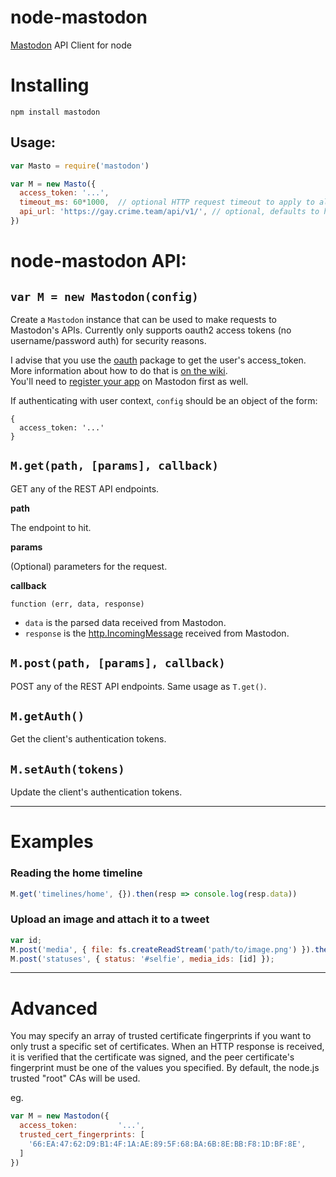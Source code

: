 # node-mastodon

[Mastodon](https://github.com/tootsuite/mastodon/) API Client for node

# Installing

```
npm install mastodon
```

## Usage:

```javascript
var Masto = require('mastodon')

var M = new Masto({
  access_token: '...',
  timeout_ms: 60*1000,  // optional HTTP request timeout to apply to all requests.
  api_url: 'https://gay.crime.team/api/v1/', // optional, defaults to https://mastodon.social/api/v1/
})
```

# node-mastodon API:

## `var M = new Mastodon(config)`

Create a `Mastodon` instance that can be used to make requests to Mastodon's APIs. Currently only supports oauth2 access tokens (no username/password auth) for security reasons.

I advise that you use the [oauth](https://www.npmjs.com/package/oauth) package to get the user's access_token. More information about how to do that is [on the wiki](https://github.com/jessicahayley/node-mastodon/wiki/Getting-an-access_token-with-the-oauth-package).  
You'll need to [register your app](https://github.com/tootsuite/mastodon/blob/master/docs/Using-the-API/API.md#oauth-apps) on Mastodon first as well.

If authenticating with user context, `config` should be an object of the form:
```
{
  access_token: '...'
}
```

## `M.get(path, [params], callback)`
GET any of the REST API endpoints.

**path**

The endpoint to hit.

**params**

(Optional) parameters for the request.

**callback**

`function (err, data, response)`

- `data` is the parsed data received from Mastodon.
- `response` is the [http.IncomingMessage](http://nodejs.org/api/http.html#http_http_incomingmessage) received from Mastodon.

## `M.post(path, [params], callback)`

POST any of the REST API endpoints. Same usage as `T.get()`.

## `M.getAuth()`
Get the client's authentication tokens.

## `M.setAuth(tokens)`
Update the client's authentication tokens.

-------

# Examples

### Reading the home timeline
```javascript
M.get('timelines/home', {}).then(resp => console.log(resp.data))
```

### Upload an image and attach it to a tweet
```javascript
var id;
M.post('media', { file: fs.createReadStream('path/to/image.png') }).then(resp => id = resp.data.id)
M.post('statuses', { status: '#selfie', media_ids: [id] });
```

-------

# Advanced

You may specify an array of trusted certificate fingerprints if you want to only trust a specific set of certificates.
When an HTTP response is received, it is verified that the certificate was signed, and the peer certificate's fingerprint must be one of the values you specified. By default, the node.js trusted "root" CAs will be used.

eg.
```js
var M = new Mastodon({
  access_token:         '...',
  trusted_cert_fingerprints: [
    '66:EA:47:62:D9:B1:4F:1A:AE:89:5F:68:BA:6B:8E:BB:F8:1D:BF:8E',
  ]
})
```
